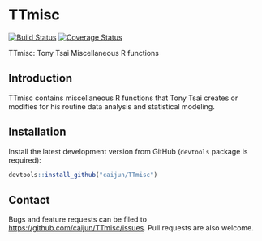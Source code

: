 


# TTmisc

[![Build Status](https://travis-ci.org/caijun/TTmisc.png?branch=master)](https://travis-ci.org/caijun/TTmisc) [![Coverage Status](https://coveralls.io/repos/caijun/TTmisc/badge.svg)](https://coveralls.io/r/caijun/TTmisc)

TTmisc: Tony Tsai Miscellaneous R functions

## Introduction

TTmisc contains miscellaneous R functions that Tony Tsai creates or modifies for his routine data analysis and statistical modeling.

## Installation

Install the latest development version from GitHub (`devtools` package is required):

```r
devtools::install_github("caijun/TTmisc")
```

## Contact

Bugs and feature requests can be filed to
<https://github.com/caijun/TTmisc/issues>. Pull requests are also welcome.
